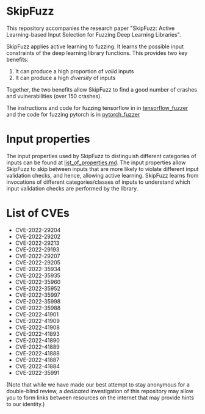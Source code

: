 

SkipFuzz
=========

This repository accompanies the research paper "SkipFuzz: Active Learning-based Input Selection for
Fuzzing Deep Learning Libraries".



SkipFuzz applies active learning to fuzzing. It learns the possible input constraints of the deep learning library functions. This provides two key benefits:
1. It can produce a high proportion of _valid_ inputs
2. It can produce a high _diversity_ of inputs

Together, the two benefits allow SkipFuzz to find a good number of crashes and vulnerabilities (over 150 crashes).


The instructions and code for fuzzing tensorflow in in [tensorflow_fuzzer](tensorflow_fuzzer) and the code for fuzzing pytorch is in [pytorch_fuzzer](pytorch_fuzzer)





Input properties
=======================

The input properties used by SkipFuzz to distinguish different categories of inputs can be found at [list_of_properties.md](list_of_properties.md).
The input properties allow SkipFuzz to skip between inputs that are more likely to violate different input validation checks, and hence, allowing active learning.
SkipFuzz learns from invocations of different categories/classes of inputs to understand which input validation checks are performed by the library.





List of CVEs
===========

* CVE-2022-29204
* CVE-2022-29202
* CVE-2022-29213
* CVE-2022-29193
* CVE-2022-29207
* CVE-2022-29205
* CVE-2022-35934
* CVE-2022-35935
* CVE-2022-35960
* CVE-2022-35952
* CVE-2022-35997
* CVE-2022-35998
* CVE-2022-35988
* CVE-2022-41901
* CVE-2022-41909
* CVE-2022-41908
* CVE-2022-41893
* CVE-2022-41890
* CVE-2022-41889
* CVE-2022-41888
* CVE-2022-41887
* CVE-2022-41884
* CVE-2022-35991



(Note that while we have made our best attempt to stay anonymous for a double-blind review, a *dedicated* investigation of this repository may allow you to form links between resources on the internet that may provide hints to our identity.)



